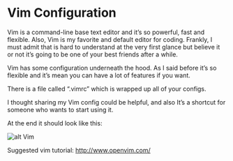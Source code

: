 # Vim Configuration

Vim is a command-line base text editor and it’s so powerful, fast and flexible.
Also, Vim is my favorite and default editor for coding. Frankly, I must
admit that is hard to understand at the very first glance but believe it
or not it’s going to be one of your best friends after a while.

Vim has some configuration underneath the hood. As I said before it’s so flexible and it’s mean you can have a lot of features if you want.

There is a file called “.vimrc” which is wrapped up all of your configs.

I thought sharing my Vim config could be helpful, and also It’s a shortcut for someone who wants to start using it.

At the end it should look like this:

![alt Vim](https://image.ibb.co/j4C36d/Screenshot_2018_07_04_15_47_22.png)

Suggested vim tutorial: http://www.openvim.com/

